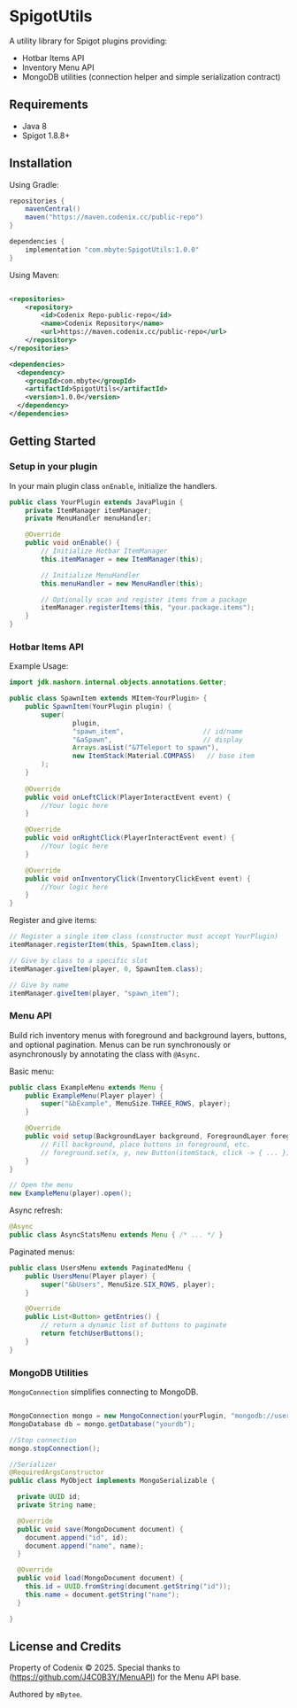 # SpigotUtils

A utility library for Spigot plugins providing:
- Hotbar Items API 
- Inventory Menu API 
- MongoDB utilities (connection helper and simple serialization contract)

## Requirements
- Java 8
- Spigot 1.8.8+

## Installation

Using Gradle:

```gradle
repositories {
    mavenCentral()
    maven("https://maven.codenix.cc/public-repo")
}

dependencies {
    implementation "com.mbyte:SpigotUtils:1.0.0"
}
```
Using Maven:

```xml

<repositories>
    <repository>
        <id>Codenix Repo-public-repo</id>
        <name>Codenix Repository</name>
        <url>https://maven.codenix.cc/public-repo</url>
    </repository>
</repositories>

<dependencies>
  <dependency>
    <groupId>com.mbyte</groupId>
    <artifactId>SpigotUtils</artifactId>
    <version>1.0.0</version>
  </dependency>
</dependencies>
```


## Getting Started

### Setup in your plugin
In your main plugin class `onEnable`, initialize the handlers.

```java
public class YourPlugin extends JavaPlugin {
    private ItemManager itemManager;
    private MenuHandler menuHandler;

    @Override
    public void onEnable() {
        // Initialize Hotbar ItemManager 
        this.itemManager = new ItemManager(this);

        // Initialize MenuHandler 
        this.menuHandler = new MenuHandler(this);

        // Optionally scan and register items from a package
        itemManager.registerItems(this, "your.package.items");
    }
}
```

### Hotbar Items API
Example Usage:

```java
import jdk.nashorn.internal.objects.annotations.Getter;

public class SpawnItem extends MItem<YourPlugin> {
    public SpawnItem(YourPlugin plugin) {
        super(
                plugin,
                "spawn_item",                    // id/name
                "&aSpawn",                       // display
                Arrays.asList("&7Teleport to spawn"),
                new ItemStack(Material.COMPASS)   // base item
        );
    }
    
    @Override
    public void onLeftClick(PlayerInteractEvent event) {
        //Your logic here
    }

    @Override
    public void onRightClick(PlayerInteractEvent event) {
        //Your logic here
    }

    @Override
    public void onInventoryClick(InventoryClickEvent event) {
        //Your logic here
    }
}
```

Register and give items:

```java
// Register a single item class (constructor must accept YourPlugin)
itemManager.registerItem(this, SpawnItem.class);

// Give by class to a specific slot
itemManager.giveItem(player, 0, SpawnItem.class);

// Give by name 
itemManager.giveItem(player, "spawn_item");
```

### Menu API
Build rich inventory menus with foreground and background layers, buttons, and optional pagination. Menus can be run synchronously or asynchronously by annotating the class with `@Async`.

Basic menu:

```java
public class ExampleMenu extends Menu {
    public ExampleMenu(Player player) {
        super("&bExample", MenuSize.THREE_ROWS, player);
    }

    @Override
    public void setup(BackgroundLayer background, ForegroundLayer foreground) {
        // Fill background, place buttons in foreground, etc.
        // foreground.set(x, y, new Button(itemStack, click -> { ... }));
    }
}

// Open the menu
new ExampleMenu(player).open();
```

Async refresh:

```java
@Async
public class AsyncStatsMenu extends Menu { /* ... */ }
```

Paginated menus:

```java
public class UsersMenu extends PaginatedMenu {
    public UsersMenu(Player player) {
        super("&bUsers", MenuSize.SIX_ROWS, player);
    }

    @Override
    public List<Button> getEntries() {
        // return a dynamic list of buttons to paginate
        return fetchUserButtons();
    }
}
```

### MongoDB Utilities
`MongoConnection` simplifies connecting to MongoDB.

```java

MongoConnection mongo = new MongoConnection(yourPlugin, "mongodb://user:pass@host:27017/?authSource=admin");
MongoDatabase db = mongo.getDatabase("yourdb");

//Stop connection
mongo.stopConnection();

//Serializer
@RequiredArgsConstructor
public class MyObject implements MongoSerializable {

  private UUID id;
  private String name;

  @Override
  public void save(MongoDocument document) {
    document.append("id", id);
    document.append("name", name);
  }

  @Override
  public void load(MongoDocument document) {
    this.id = UUID.fromString(document.getString("id"));
    this.name = document.getString("name");
  }

}
```

## License and Credits
Property of Codenix © 2025.
Special thanks to (https://github.com/J4C0B3Y/MenuAPI) for the Menu API base.

Authored by `mBytee`.
